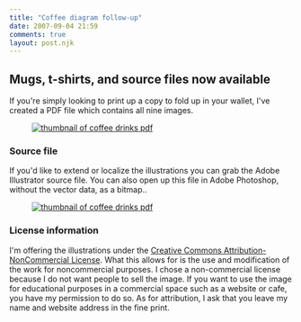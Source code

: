 ```yaml
---
title: "Coffee diagram follow-up"
date: 2007-09-04 21:59
comments: true
layout: post.njk
---
```


## Mugs, t-shirts, and source files now available

 [1]: http://www.cafepress.com/lokesh
 [2]: http://cafepress.com/lokesh
 [3]: http://www.cafepress.com/lokesh.166716863

If you're simply looking to print up a copy to fold up in your wallet, I've created a PDF file which contains all nine images.

<figure class="figure">
  <a href="/media/posts/coffee-diagram-follow-up/9_cups_of_coffee_diagram.pdf">
    <img src="/media/posts/coffee-diagram-follow-up/coffee-drinks-pdf-icon.png" alt="thumbnail of coffee drinks pdf"  />
  </a>
</figure>

### Source file

If you'd like to extend or localize the illustrations you can grab the Adobe Illustrator source file. You can also open up this file in Adobe Photoshop, without the vector data, as a bitmap..

<figure class="figure">
  <a href="/media/posts/coffee-diagram-follow-up/9_cups_of_coffee_diagram.ai">
    <img src="/media/posts/coffee-diagram-follow-up/coffee-drinks-ai-icon.png" alt="thumbnail of coffee drinks pdf" />
  </a>
</figure>

### License information

I'm offering the illustrations under the [Creative Commons Attribution-NonCommercial License][4]. What this allows for is the use and modification of the work for noncommercial purposes. I chose a non-commercial license because I do not want people to sell the image. If you want to use the image for educational purposes in a commercial space such as a website or cafe, you have my permission to do so. As for attribution, I ask that you leave my name and website address in the fine print.

 [4]: http://creativecommons.org/licenses/by-nc/3.0/
